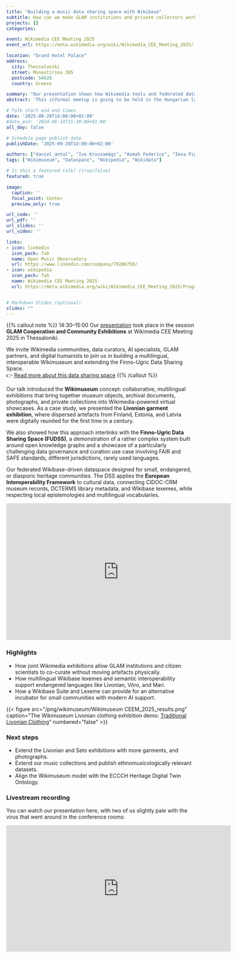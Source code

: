 ```yaml
---
title: "Building a music data sharing space with Wikibase"
subtitle: How can we make GLAM institutions and private collectors work with each other on joint Wikimedia GLAM on a joint exhibition?
projects: []
categories:

event: Wikimedia CEE Meeting 2025
event_url: https://meta.wikimedia.org/wiki/Wikimedia_CEE_Meeting_2025/

location: "Grand Hotel Palace"
address:
  city: Thessaloniki
  street: Monastiriou 305
  postcode: 54628
  country: Greece

summary: "Our presentation shows how Wikimedia tools and federated dataspace design can reconnect dispersed heritage of small communities, such as the Livonians, Võros, Setos, and Maris. We introduce the Wikimuseum exhibition model and the Finno-Ugric Data Sharing Space (FUDSS), both designed to combine encyclopedic, archival, museum, and private collections into multilingual, interoperable cultural knowledge graphs."
abstract: 'This informal meetup is going to be held in the Hungarian language at the ELTE Digital Humanities Department.'

# Talk start and end times.
date: '2025-09-28T14:00:00+02:00'
#date_end: '2024-06-14T15:30:00+01:00'
all_day: false

# Schedule page publish date
publishDate: '2025-09-28T14:00:00+02:00'

authors: ["daniel_antal", "Ivo Kruusamägi", "Asmah Federico", "Ieva Pigozne"]
tags: ["Wikimuseum", "Dataspace", "Wikipedia", "Wikidata"]

# Is this a featured talk? (true/false)
featured: true

image:
  caption: ''
  focal_point: Center
  preview_only: true

url_code: ''
url_pdf: ''
url_slides: ''
url_video: ''

links:
- icon: linkedin
  icon_pack: fab
  name: Open Music Observatory
  url: https://www.linkedin.com/company/79286750/
- icon: wikipedia
  icon_pack: fab
  name: Wikimedia CEE Meeting 2025
  url: https://meta.wikimedia.org/wiki/Wikimedia_CEE_Meeting_2025/Programme


# Markdown Slides (optional).
slides: ""
---
```



{{% callout note %}} 
14:30–15:00 Our [presentation](/slides/20250928-wikimuseum-ceem2025/) took place in the session  
**GLAM Cooperation and Community Exhibitions** at Wikimedia CEE Meeting 2025 in Thessaloniki.

We invite Wikimedia communities, data curators, AI specialists, GLAM partners, 
and digital humanists to join us in building a multilingual,
interoperable Wikimuseum and extending the Finno-Ugric Data Sharing Space.\
👉 [Read more about this data sharing space](/observatories/finno-ugric/)
{{% /callout %}}

Our talk introduced the **Wikimuseum** concept: collaborative, multilingual exhibitions that 
bring together museum objects, archival documents, photographs, and private collections into 
Wikimedia-powered virtual showcases. As a case study, we presented the 
**Livonian garment exhibition**, where dispersed artefacts from Finland, Estonia, and 
Latvia were digitally reunited for the first time in a century.

We also showed how this approach interlinks with the **Finno-Ugric Data Sharing Space (FUDSS)**,
a demonstration of a rather complex system built around open knowledge
graphs and a showcase of a particularly challenging data governance and curation use case involving
FAIR and SAFE standards, different jurisdictions, rarely used languages. 

 
Our federated Wikibase-driven dataspace designed for small, endangered, or 
diasporic heritage communities. The DSS applies the **European Interoperability Framework** to 
cultural data, connecting CIDOC-CRM museum records, DCTERMS library metadata, 
and Wikibase lexemes, while respecting local epistemologies 
and multilingual vocabularies.


<iframe src="https://docs.google.com/presentation/d/e/2PACX-1vSV6uGYs_lP9AOCehB_klihsqEesISF0SR7dQFD3t97gJgZuTccdorJbCyOx9igfpwhz7EmLkQ7t7Z-/pubembed?start=true&loop=false&delayms=3000" frameborder="0" width="600" height="366" allowfullscreen="true" mozallowfullscreen="true" webkitallowfullscreen="true"></iframe>

### Highlights
- How joint Wikimedia exhibitions allow GLAM institutions and citizen scientists to co-curate without moving artefacts physically.  
- How multilingual Wikibase lexemes and semantic interoperability support endangered languages like Livonian, Võro, and Mari.  
- How a Wikibase Suite and Lexeme can provide for an alternative incubator for small communities with modern AI support.

{{< figure src="/png/wikimuseum/Wikimuseum CEEM_2025_results.png" caption="The Wikimuseum Livonian clothing exhibition demo: [Traditional Livonian Clothing](https://et.wikipedia.org/wiki/Vikipeedia:GLAM/Traditional_Livonian_Clothing/en/1)" numbered="false" >}}

### Next steps
- Extend the Livonian and Seto exhibitions with more garments, and photographs. 
- Extend our music collections and publish ethnomusicologically relevant datasets.
- Align the Wikimuseum model with the ECCCH Heritage Digital Twin Ontology.  

### Livestream recording

You can watch our presentation here, with two of us slightly pale with the virus that went around in the conference rooms:

<iframe width="600" height="338" 
  src="https://www.youtube.com/embed/MaA-sq7pfwc?start=2793" 
  title="Wikimuseum CEEM 2025 presentation" 
  frameborder="0" 
  allow="accelerometer; autoplay; clipboard-write; encrypted-media; gyroscope; picture-in-picture" 
  allowfullscreen>
</iframe>

